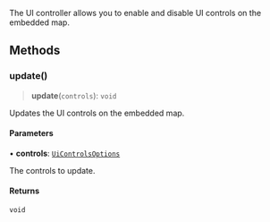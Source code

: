 The UI controller allows you to enable and disable UI controls on the
embedded map.

## Methods

### update()

> **update**(`controls`): `void`

Updates the UI controls on the embedded map.

#### Parameters

• **controls**: [`UiControlsOptions`](UiControlsOptions.md)

The controls to update.

#### Returns

`void`
